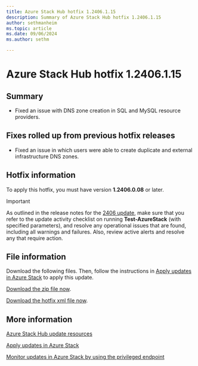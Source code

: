 ```yaml
---
title: Azure Stack Hub hotfix 1.2406.1.15
description: Summary of Azure Stack Hub hotfix 1.2406.1.15
author: sethmanheim
ms.topic: article
ms.date: 09/06/2024
ms.author: sethm

---
```


# Azure Stack Hub hotfix 1.2406.1.15

## Summary

- Fixed an issue with DNS zone creation in SQL and MySQL resource providers.

## Fixes rolled up from previous hotfix releases

- Fixed an issue in which users were able to create duplicate and external infrastructure DNS zones.

## Hotfix information

To apply this hotfix, you must have version **1.2406.0.08** or later.

> [!IMPORTANT]
> As outlined in the release notes for the [2406 update](release-notes.md?view=azs-2406&preserve-view=true), make sure that you refer to the update activity checklist on running **Test-AzureStack** (with specified parameters), and resolve any operational issues that are found, including all warnings and failures. Also, review active alerts and resolve any that require action.

## File information

Download the following files. Then, follow the instructions in [Apply updates in Azure Stack](azure-stack-apply-updates.md) to apply this update.

[Download the zip file now](https://azurestackhub.azureedge.net/PR/download/MAS_ProdHotfix_1.2406.1.15/HotFix/AzS_Update_1.2406.1.15.zip).

[Download the hotfix xml file now](https://azurestackhub.azureedge.net/PR/download/MAS_ProdHotfix_1.2406.1.15/HotFix/metadata.xml).

## More information

[Azure Stack Hub update resources](azure-stack-updates.md)

[Apply updates in Azure Stack](azure-stack-apply-updates.md)

[Monitor updates in Azure Stack by using the privileged endpoint](azure-stack-monitor-update.md)
